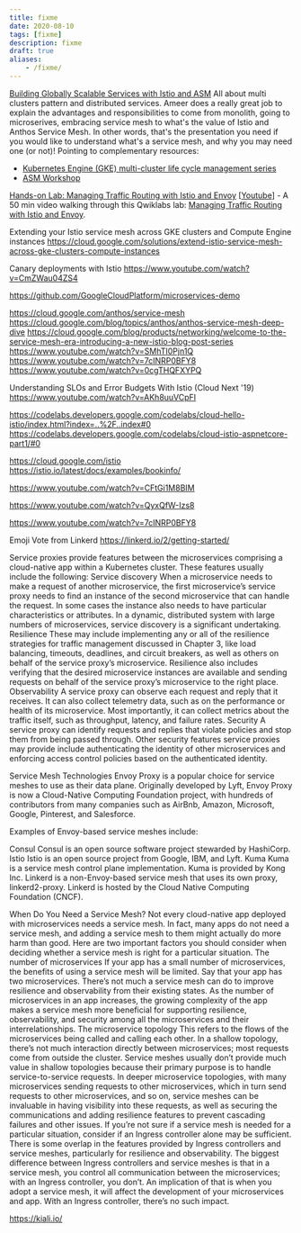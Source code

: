 ```yaml
---
title: fixme
date: 2020-08-10
tags: [fixme]
description: fixme
draft: true
aliases:
    - /fixme/
---
```

[Building Globally Scalable Services with Istio and ASM](https://youtu.be/clu7t0LVhcw)
All about multi clusters pattern and distributed services. Ameer does a really great job to explain the advantages and responsibilities to come from monolith, going to microserives, embracing service mesh to what's the value of Istio and Anthos Service Mesh. In other words, that's the presentation you need if you would like to understand what's a service mesh, and why you may need one (or not)!
Pointing to complementary resources:
- [Kubernetes Engine (GKE) multi-cluster life cycle management series](http://bit.ly/gke-multicluster-lifecycle)
- [ASM Workshop](http://bit.ly/asm-workshop)

[Hands-on Lab: Managing Traffic Routing with Istio and Envoy](https://cloudonair.withgoogle.com/events/next20-studyjam/watch?talk=w7-talk-2) [[Youtube](https://youtu.be/J0bEeh5P9hE)]
    - A 50 min video walking through this Qwiklabs lab: [Managing Traffic Routing with Istio and Envoy](https://www.qwiklabs.com/focuses/8456?parent=catalog).

Extending your Istio service mesh across GKE clusters and Compute Engine instances
https://cloud.google.com/solutions/extend-istio-service-mesh-across-gke-clusters-compute-instances

Canary deployments with Istio
https://www.youtube.com/watch?v=CmZWau04ZS4

https://github.com/GoogleCloudPlatform/microservices-demo

https://cloud.google.com/anthos/service-mesh
https://cloud.google.com/blog/topics/anthos/anthos-service-mesh-deep-dive
https://cloud.google.com/blog/products/networking/welcome-to-the-service-mesh-era-introducing-a-new-istio-blog-post-series
https://www.youtube.com/watch?v=SMhTI0Pjn1Q
https://www.youtube.com/watch?v=7cINRP0BFY8
https://www.youtube.com/watch?v=0cgTHQFXYPQ

Understanding SLOs and Error Budgets With Istio (Cloud Next '19)
https://www.youtube.com/watch?v=AKh8uuVCpFI

https://codelabs.developers.google.com/codelabs/cloud-hello-istio/index.html?index=..%2F..index#0
https://codelabs.developers.google.com/codelabs/cloud-istio-aspnetcore-part1/#0

https://cloud.google.com/istio
https://istio.io/latest/docs/examples/bookinfo/

https://www.youtube.com/watch?v=CFtGi1M8BIM

https://www.youtube.com/watch?v=QyxQfW-Izs8

https://www.youtube.com/watch?v=7cINRP0BFY8

Emoji Vote from Linkerd
https://linkerd.io/2/getting-started/

Service proxies provide features between the microservices comprising a cloud-native app within a Kubernetes cluster. These features usually include the following:
Service discovery
When a microservice needs to make a request of another microservice, the first microservice’s service proxy needs to find an instance of the second microservice that can handle the request. In some cases the instance also needs to have particular characteristics or attributes. In a dynamic, distributed system with large numbers of microservices, service discovery is a significant undertaking.
Resilience
These may include implementing any or all of the resilience strategies for traffic management discussed in Chapter 3, like load balancing, timeouts, deadlines, and circuit breakers, as well as others on behalf of the service proxy’s microservice. Resilience also includes verifying that the desired microservice instances are available and sending requests on behalf of the service proxy’s microservice to the right place.
Observability
A service proxy can observe each request and reply that it receives. It can also collect telemetry data, such as on the performance or health of its microservice. Most importantly, it can collect metrics about the traffic itself, such as throughput, latency, and failure rates.
Security
A service proxy can identify requests and replies that violate policies and stop them from being passed through. Other security features service proxies may provide include authenticating the identity of other microservices and enforcing access control policies based on the authenticated identity.

Service Mesh Technologies
Envoy Proxy is a popular choice for service meshes to use as their data plane. Originally developed by Lyft, Envoy Proxy is now a Cloud-Native Computing Foundation project, with hundreds of contributors from many companies such as AirBnb, Amazon, Microsoft, Google, Pinterest, and Salesforce.

Examples of Envoy-based service meshes include:

Consul
Consul is an open source software project stewarded by HashiCorp.
Istio
Istio is an open source project from Google, IBM, and Lyft.
Kuma
Kuma is a service mesh control plane implementation. Kuma is provided by Kong Inc.
Linkerd is a non-Envoy-based service mesh that uses its own proxy, linkerd2-proxy. Linkerd is hosted by the Cloud Native Computing Foundation (CNCF).

When Do You Need a Service Mesh?
Not every cloud-native app deployed with microservices needs a service mesh. In fact, many apps do not need a service mesh, and adding a service mesh to them might actually do more harm than good. Here are two important factors you should consider when deciding whether a service mesh is right for a particular situation.
The number of microservices
If your app has a small number of microservices, the benefits of using a service mesh will be limited. Say that your app has two microservices. There’s not much a service mesh can do to improve resilience and observability from their existing states.
As the number of microservices in an app increases, the growing complexity of the app makes a service mesh more beneficial for supporting resilience, observability, and security among all the microservices and their interrelationships.
The microservice topology
This refers to the flows of the microservices being called and calling each other. In a shallow topology, there’s not much interaction directly between microservices; most requests come from outside the cluster. Service meshes usually don’t provide much value in shallow topologies because their primary purpose is to handle service-to-service requests.
In deeper microservice topologies, with many microservices sending requests to other microservices, which in turn send requests to other microservices, and so on, service meshes can be invaluable in having visibility into these requests, as well as securing the communications and adding resilience features to prevent cascading failures and other issues.
If you’re not sure if a service mesh is needed for a particular situation, consider if an Ingress controller alone may be sufficient. There is some overlap in the features provided by Ingress controllers and service meshes, particularly for resilience and observability.
The biggest difference between Ingress controllers and service meshes is that in a service mesh, you control all communication between the microservices; with an Ingress controller, you don’t. An implication of that is when you adopt a service mesh, it will affect the development of your microservices and app. With an Ingress controller, there’s no such impact.

https://kiali.io/